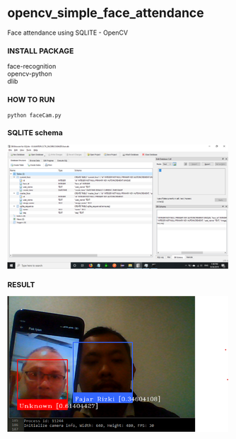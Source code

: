 # opencv_simple_face_attendance
Face attendance using SQLITE - OpenCV

### INSTALL PACKAGE
face-recognition<br />
opencv-python<br />
dlib<br />

### HOW TO RUN

```
python faceCam.py
```

### SQLITE schema
<img src="https://raw.githubusercontent.com/matahatiai/opencv_simple_face_attendance/master/SCHEMA.png" width="500" />

### RESULT
<img src="https://raw.githubusercontent.com/matahatiai/opencv_simple_face_attendance/master/sample_test.png" width="500" />

